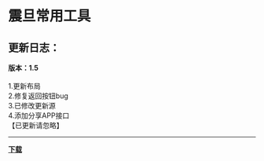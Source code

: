 # 震旦常用工具
## 更新日志：
**版本：1.5**<br>
<br>
1.更新布局<br>
2.修复返回按钮bug<br>
3.已修改更新源<br>
4.添加分享APP接口<br>
【已更新请忽略】
<br>
******
**[下载](https://github.com/letian14/Zone/raw/master/震旦常用工具_1.5.apk)**
